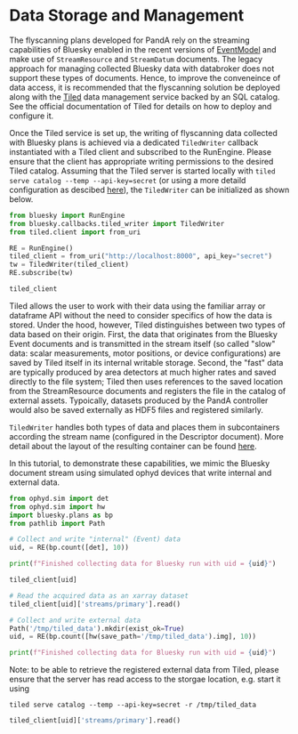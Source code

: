 <!-- #region -->
# Data Storage and Management


The flyscanning plans developed for PandA rely on the streaming capabilities of Bluesky enabled in the recent versions of [EventModel](https://github.com/bluesky/event-model) and make use of `StreamResource` and `StreamDatum` documents. The legacy approach for managing collected Bluesky data with databroker does not support these types of documents. Hence, to improve the conveneince of data access, it is recommended that the flyscanning solution be deployed along with the [Tiled](https://blueskyproject.io/tiled/) data management service backed by an SQL catalog. See the official documentation of Tiled for details on how to deploy and configure it.

Once the Tiled service is set up, the writing of flyscanning data collected with Bluesky plans is achieved via a dedicated `TiledWriter` callback instantiated with a Tiled client and subscribed to the RunEngine. Please ensure that the client has appropriate writing permissions to the desired Tiled catalog. Assuming that the Tiled server is started locally with `tiled serve catalog --temp --api-key=secret` (or using a more detaild configuration as descibed [here](https://blueskyproject.io/tiled/how-to/configuration.html)), the `TiledWriter` can be initialized as shown below.
<!-- #endregion -->

```python
from bluesky import RunEngine
from bluesky.callbacks.tiled_writer import TiledWriter
from tiled.client import from_uri
```

```python
RE = RunEngine()
tiled_client = from_uri("http://localhost:8000", api_key="secret")
tw = TiledWriter(tiled_client)
RE.subscribe(tw)

tiled_client
```

Tiled allows the user to work with their data using the familiar array or dataframe API without the need to consider specifics of how the data is stored. Under the hood, however, Tiled distinguishes between two types of data based on their origin. First, the data that originates from the Bluesky Event documents and is transmitted in the stream itself (so called "slow" data: scalar measurements, motor positions, or device configurations) are saved by Tiled itself in its internal writable storage. Second, the "fast" data are typically produced by area detectors at much higher rates and saved directly to the file system; Tiled then uses references to the saved location from the StreamResource documents and registers the file in the catalog of external assets. Typoically, datasets produced by the PandA controller would also be saved externally as HDF5 files and registered similarly.

`TiledWriter` handles both types of data and places them in subcontainers according the stream name (configured in the Descriptor document). More detail about the layout of the resulting container can be found [here](https://blueskyproject.io/bluesky/main/tiled-writer.html).

In this tutorial, to demonstrate these capabilities, we mimic the Bluesky document stream using simulated ophyd devices that write internal and external data.

```python
from ophyd.sim import det
from ophyd.sim import hw
import bluesky.plans as bp
from pathlib import Path
```

```python
# Collect and write "internal" (Event) data
uid, = RE(bp.count([det], 10))

print(f"Finished collecting data for Bluesky run with uid = {uid}")
```

```python
tiled_client[uid]
```

```python
# Read the acquired data as an xarray dataset
tiled_client[uid]['streams/primary'].read()
```

```python
# Collect and write external data
Path('/tmp/tiled_data').mkdir(exist_ok=True)
uid, = RE(bp.count([hw(save_path='/tmp/tiled_data').img], 10))

print(f"Finished collecting data for Bluesky run with uid = {uid}")
```

Note: to be able to retrieve the registered external data from Tiled, please ensure that the server has read access to the storgae location, e.g. start it using
```
tiled serve catalog --temp --api-key=secret -r /tmp/tiled_data
```

```python
tiled_client[uid]['streams/primary'].read()
```

```python

```
